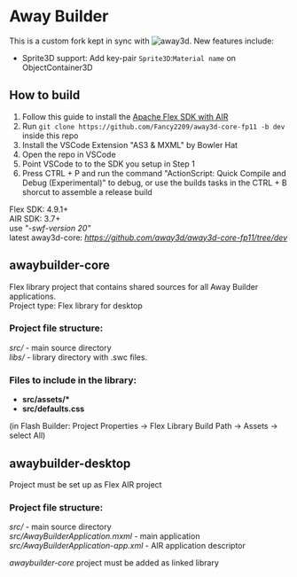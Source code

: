 # Away Builder

This is a custom fork kept in sync with ![away3d](https://github.com/ZeroIPDev/away3d). New features include:
- Sprite3D support: Add key-pair `Sprite3D`:`Material name` on ObjectContainer3D

## How to build
1. Follow this guide to install the [Apache Flex SDK with AIR](https://joshblog.net/2024/how-to-install-apache-flex-with-adobe-air-from-harman/)
2. Run `git clone https://github.com/Fancy2209/away3d-core-fp11 -b dev` inside this repo
3. Install the VSCode Extension "AS3 & MXML" by Bowler Hat
4. Open the repo in VSCode
5. Point VSCode to to the SDK you setup in Step 1
6. Press CTRL + P and run the command "ActionScript: Quick Compile and Debug (Experimental)" to debug, or use the builds tasks in the CTRL + B shorcut to assemble a release build

Flex SDK: 4.9.1+  
AIR SDK: 3.7+  
use _"-swf-version 20"_  
latest away3d-core: _https://github.com/away3d/away3d-core-fp11/tree/dev_  

## awaybuilder-core
Flex library project that contains shared sources for all Away Builder applications.  
Project type: Flex library for desktop  

### Project file structure:
_src/_ - main source directory  
_libs/_ - library directory with .swc files.

### Files to include in the library:
* __src/assets/*__  
* __src/defaults.css__  

(in Flash Builder: Project Properties -> Flex Library Build Path -> Assets -> select All)

## awaybuilder-desktop
Project must be set up as Flex AIR project  

### Project file structure:
_src/_ - main source directory  
_src/AwayBuilderApplication.mxml_ - main application  
_src/AwayBuilderApplication-app.xml_ - AIR application descriptor  

_awaybuilder-core_ project must be added as linked library  
